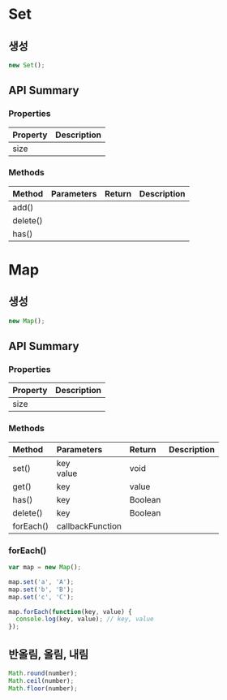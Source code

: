 # Set
## 생성
```js
new Set();
```

## API Summary
### Properties
|Property|Description|
|:--|:--|
|size||

### Methods
|Method|Parameters|Return|Description|
|:--|:--|:--|:--|
|add()|||
|delete()|||
|has()|||

# Map
## 생성
```js
new Map();
```

## API Summary
### Properties
|Property|Description|
|:--|:--|
|size||

### Methods
|Method|Parameters|Return|Description|
|:--|:--|:--|:--|
|set()|key<br>value|void|
|get()|key|value|
|has()|key|Boolean|
|delete()|key|Boolean|
|forEach()|callbackFunction||

### forEach()
```js
var map = new Map();

map.set('a', 'A');
map.set('b', 'B');
map.set('c', 'C');

map.forEach(function(key, value) {
  console.log(key, value); // key, value
});
```

## 반올림, 올림, 내림
```js
Math.round(number);
Math.ceil(number);
Math.floor(number);
```
